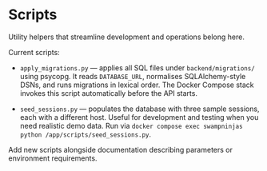 # Scripts

Utility helpers that streamline development and operations belong here.

Current scripts:

- `apply_migrations.py` — applies all SQL files under `backend/migrations/` using psycopg. It reads `DATABASE_URL`, normalises SQLAlchemy-style DSNs, and runs migrations in lexical order. The Docker Compose stack invokes this script automatically before the API starts.

- `seed_sessions.py` — populates the database with three sample sessions, each with a different host. Useful for development and testing when you need realistic demo data. Run via `docker compose exec swampninjas python /app/scripts/seed_sessions.py`.

Add new scripts alongside documentation describing parameters or environment requirements.
